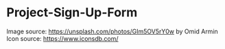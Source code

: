 # Project-Sign-Up-Form

Image source: https://unsplash.com/photos/GIm5OV5rY0w by Omid Armin
Icon source: https://www.iconsdb.com/
